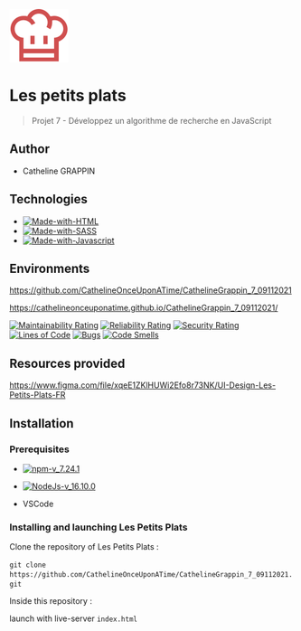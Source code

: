 ![logo-du-projet](https://github.com/CathelineOnceUponATime/CathelineGrappin_7_09112021/blob/main/images/logo/Logo.svg)

# Les petits plats
> Projet 7 - Développez un algorithme de recherche en JavaScript
## Author 

- Catheline GRAPPIN

## Technologies

- [![Made-with-HTML](https://img.shields.io/badge/Made%20with-HTML-red)](https://developer.mozilla.org/fr/docs/Web/HTML)
- [![Made-with-SASS](https://img.shields.io/badge/Made%20with-SASS-pink)](https://sass-lang.com/guide)
- [![Made-with-Javascript](https://img.shields.io/badge/Made%20with-Javascript-green)](https://developer.mozilla.org/fr/docs/Web/JavaScript)

## Environments

https://github.com/CathelineOnceUponATime/CathelineGrappin_7_09112021

https://cathelineonceuponatime.github.io/CathelineGrappin_7_09112021/

[![Maintainability Rating](https://sonarcloud.io/api/project_badges/measure?project=CathelineOnceUponATime_CathelineGrappin_7_09112021&metric=sqale_rating)](https://sonarcloud.io/summary/new_code?id=CathelineOnceUponATime_CathelineGrappin_7_09112021)
[![Reliability Rating](https://sonarcloud.io/api/project_badges/measure?project=CathelineOnceUponATime_CathelineGrappin_7_09112021&metric=reliability_rating)](https://sonarcloud.io/summary/new_code?id=CathelineOnceUponATime_CathelineGrappin_7_09112021)
[![Security Rating](https://sonarcloud.io/api/project_badges/measure?project=CathelineOnceUponATime_CathelineGrappin_7_09112021&metric=security_rating)](https://sonarcloud.io/summary/new_code?id=CathelineOnceUponATime_CathelineGrappin_7_09112021)  
[![Lines of Code](https://sonarcloud.io/api/project_badges/measure?project=CathelineOnceUponATime_CathelineGrappin_7_09112021&metric=ncloc)](https://sonarcloud.io/summary/new_code?id=CathelineOnceUponATime_CathelineGrappin_7_09112021)
[![Bugs](https://sonarcloud.io/api/project_badges/measure?project=CathelineOnceUponATime_CathelineGrappin_7_09112021&metric=bugs)](https://sonarcloud.io/summary/new_code?id=CathelineOnceUponATime_CathelineGrappin_7_09112021)
[![Code Smells](https://sonarcloud.io/api/project_badges/measure?project=CathelineOnceUponATime_CathelineGrappin_7_09112021&metric=code_smells)](https://sonarcloud.io/summary/new_code?id=CathelineOnceUponATime_CathelineGrappin_7_09112021)

## Resources provided

https://www.figma.com/file/xqeE1ZKlHUWi2Efo8r73NK/UI-Design-Les-Petits-Plats-FR

## Installation

### Prerequisites

- [![npm-v_7.24.1](https://img.shields.io/badge/npm-v_7.24.1-orange)](https://docs.npmjs.com/)
- [![NodeJs-v_16.10.0](https://img.shields.io/badge/NodeJs-v_16.10.0-red)](https://nodejs.org/en/docs/)

- VSCode

### Installing and launching Les Petits Plats

Clone the repository of Les Petits Plats :

`git clone https://github.com/CathelineOnceUponATime/CathelineGrappin_7_09112021.git`

Inside this repository :

launch with live-server `index.html`

